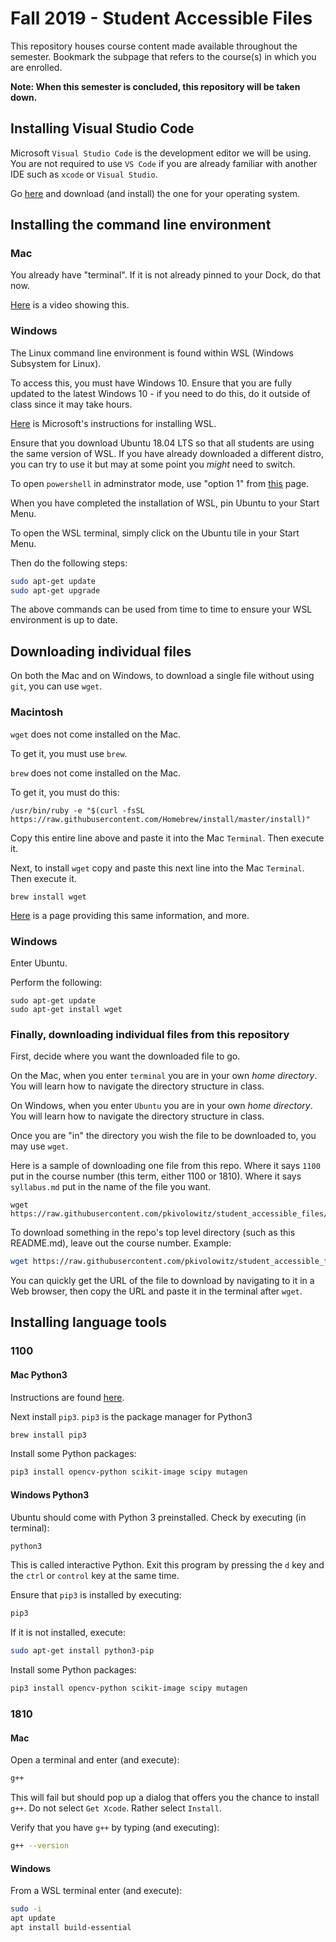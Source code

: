 # Fall 2019 - Student Accessible Files

This repository houses course content made available throughout the semester. Bookmark the subpage that refers to the course(s) in which you are enrolled.

**Note: When this semester is concluded, this repository will be taken down.**

## Installing Visual Studio Code

Microsoft ```Visual Studio Code``` is the development editor we will be using. You are not required to use ```VS Code``` if you are already familiar with another IDE such as ```xcode``` or ```Visual Studio```. 

Go [here](https://code.visualstudio.com/download) and download (and install) the one for your operating system.

## Installing the command line environment

### Mac

You already have "terminal". If it is not already pinned to your Dock, do that now.

[Here](https://vimeo.com/354865351) is a video showing this.

### Windows

The Linux command line environment is found within WSL (Windows Subsystem for Linux).

To access this, you must have Windows 10. Ensure that you are fully updated to the latest Windows 10 - if you need to do this, do it outside of class since it may take hours.

[Here](https://docs.microsoft.com/en-us/windows/wsl/install-win10) is Microsoft's instructions for installing WSL.

Ensure that you download Ubuntu 18.04 LTS so that all students are using the same version of WSL. If you have already downloaded a different distro, you can try to use it but may at some point you *might* need to switch.

To open ```powershell``` in adminstrator mode, use "option 1" from [this](https://www.tenforums.com/tutorials/25721-open-elevated-windows-powershell-windows-10-a.html) page.

When you have completed the installation of WSL, pin Ubuntu to your Start Menu.

To open the WSL terminal, simply click on the Ubuntu tile in your Start Menu.

Then do the following steps:

```bash
sudo apt-get update
sudo apt-get upgrade
```

The above commands can be used from time to time to ensure your WSL environment is up to date.

## Downloading individual files

On both the Mac and on Windows, to download a single file without using ```git```, you can use ```wget```.

### Macintosh

```wget``` does not come installed on the Mac.

To get it, you must use ```brew```.

```brew``` does not come installed on the Mac.

To get it, you must do this:

```text
/usr/bin/ruby -e "$(curl -fsSL https://raw.githubusercontent.com/Homebrew/install/master/install)"
```

Copy this entire line above and paste it into the Mac ```Terminal```. Then execute it.

Next, to install ```wget``` copy and paste this next line into the Mac ```Terminal```. Then execute it.

```brew install wget```

[Here](https://www.maketecheasier.com/install-wget-mac/) is a page providing this same information, and more.

### Windows

Enter Ubuntu.

Perform the following:

```text
sudo apt-get update
sudo apt-get install wget
```

### Finally, downloading individual files from this repository

First, decide where you want the downloaded file to go. 

On the Mac, when you enter ```terminal``` you are in your own *home directory*. You will learn how to navigate the directory structure in class.

On Windows, when you enter ```Ubuntu``` you are in your own *home directory*. You will learn how to navigate the directory structure in class.

Once you are "in" the directory you wish the file to be downloaded to, you may use ```wget```.

Here is a sample of downloading one file from this repo. Where it says ```1100``` put in the course number (this term, either 1100 or 1810). Where it says ```syllabus.md``` put in the name of the file you want.

```text
wget https://raw.githubusercontent.com/pkivolowitz/student_accessible_files/master/1100/syllabus.md
```

To download something in the repo's top level directory (such as this README.md), leave out the course number. Example:

```bash
wget https://raw.githubusercontent.com/pkivolowitz/student_accessible_files/master/README.md
```

You can quickly get the URL of the file to download by navigating to it in a Web browser, then copy the URL and paste it in the terminal after ```wget```.

## Installing language tools

### 1100

#### Mac Python3

Instructions are found [here](https://docs.python-guide.org/starting/install3/osx/).

Next install ```pip3```. ```pip3``` is the package manager for Python3

```bash
brew install pip3
```

Install some Python packages:

```bash
pip3 install opencv-python scikit-image scipy mutagen
```

#### Windows Python3

Ubuntu should come with Python 3 preinstalled. Check by executing (in terminal):

```bash
python3
```

This is called interactive Python. Exit this program by pressing the ```d``` key and the ```ctrl``` or ```control``` key at the same time.

Ensure that ```pip3``` is installed by executing:

```bash
pip3
```

If it is not installed, execute:

```bash
sudo apt-get install python3-pip
```

Install some Python packages:

```bash
pip3 install opencv-python scikit-image scipy mutagen
```

### 1810

#### Mac

Open a terminal and enter (and execute):

```bash
g++
```

This will fail but should pop up a dialog that offers you the chance to install ```g++```. Do not select ```Get Xcode```. Rather select ```Install```.

Verify that you have ```g++``` by typing (and executing):

```bash
g++ --version
```

#### Windows

From a WSL terminal enter (and execute):

```bash
sudo -i
apt update
apt install build-essential
```

